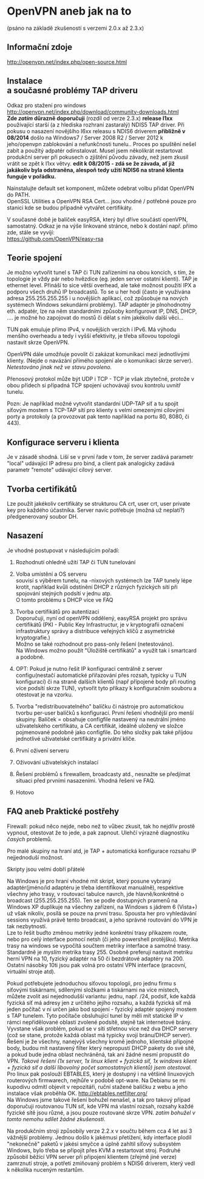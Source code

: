 OpenVPN aneb jak na to
======================

(psáno na základě zkušeností s verzemi 2.0.x až 2.3.x)

Informační zdoje
----------------

http://openvpn.net/index.php/open-source.html

Instalace   
a současné problémy TAP driveru
-------------------------------

Odkaz pro stažení pro windows   
http://openvpn.net/index.php/download/community-downloads.html   
**Zde *zatím* důrazně doporučuji** (rozdíl od verze 2.3.x) **release
I1xx** používající starší (a z hlediska rozhraní zastaralý) NDIS5 TAP
driver. Při pokusu o nasazení novějšího I6xx releasu s NDIS6 driverem
**přibližně v 08/2014** došlo na Windows7 / Server 2008 R2 / Server 2012
k jeho/openvpn zablokování a nefunkčnosti tunelu.. Proces po spuštění
nešel zabít a použitý adpatér odinstalovat. Musel jsem několikrát
restartovat produkční server při pokusech o zjištění původu závady, než
jsem zkusil vrátit se zpět k I1xx větvy. **edit k 08/2015 - zdá se že
závada, ať již jakákoliv byla odstraněna, alespoň tedy užití NDIS6 na
straně klienta funguje v pořádku.**

Nainstalujte default set komponent, můžete odebrat volbu přidat OpenVPN
do PATH.   
OpenSSL Utilities a OpenVPN RSA Cert... jsou vhodné / potřebné pouze pro
stanici kde se budou případně vytvářet certifikáty.

V současné době je balíček easyRSA, který byl dříve součástí openVPN,
samostatný. Odkaz je na výše linkované stránce, nebo k dostání např.
přímo zde, stále se vyvíjí:   
https://github.com/OpenVPN/easy-rsa

Teorie spojení
--------------

Je možno vytvořit tunel s TAP či TUN zařízeními na obou koncích, s tím,
že topologie je vždy pár nebo hvězdice (eg. jeden server ostatní
klienti). TAP je ethernet level. Přináší to sice větší overhead, ale
také možnost použití IPX a podporu všech druhů IP broadcastů. To se u
her hodí (často je využívána adresa 255.255.255.255 i u novějších
aplikací, což způsobuje na nových systémech Windows sekundární
problémy). TAP adaptér je plnohodnotný eth. adpatér, lze na něm
standardními způsoby konfigurovat IP, DNS, DHCP, .... je možné ho
zapojovat do mostů či dělat s ním jakékoliv další věci...

TUN pak emuluje přímo IPv4, v novějších verzích i IPv6. Má výhodu
menšího overheadu a tedy i vyšší efektivity, je třeba síťovou topologii
nastavit skrze OpenVPN.

OpenVPN dále umožňuje povolit či zakázat komunikaci mezi jednotlivými
klienty. (Nejde o navázání přímého spojení ale o komunikaci skrze
server). *Netestováno jinak než ve stavu povoleno.*

Přenosový protokol může být UDP i TCP - TCP je však zbytečné, protože v
obou přídech si případná TCP spojení uchovávají svou kontrolu uvnitř
tunelu.

Pozn: Je například možné vytvořit standardní UDP-TAP síť a tu spojit
síťovým mostem s TCP-TAP sítí pro klienty s velmi omezenými cílovými
porty a protokoly (a provozovat pak tento například na portu 80, 8080,
či 443).

Konfigurace serveru i klienta
-----------------------------

Je v zásadě shodná. Liší se v první řade v tom, že server zadává
parametr "local" udávající IP adresu pro bind, a client pak analogicky
zadává parametr "remote" udávající cílový server.

Tvorba certifikátů
------------------

Lze použít jakékoliv certifikáty se strukturou CA crt, user crt, user
private key pro každého účastníka. Server navíc potřebuje (možná už
neplatí?) předgenerovaný soubor DH.

Nasazení
--------

Je vhodné postupovat v následujícím pořadí:

1.  Rozhodnutí ohledně užití TAP či TUN tunelování

2.  Volba umístění a OS serveru   
    souvisí s výběrem tunelu, na -nixových systémech lze TAP tunely lépe
    krotit, například kvůli odstínění DHCP z různých fyzických sítí při
    spojování stejných podsítí v jednu atp.   
    O tomto problému s DHCP více ve FAQ

3.  Tvorba certifikátů pro autentizaci   
    Doporučuji, nyní od openVPN oddělený, easyRSA projekt pro správu
    certifikátů (PKI - Public Key Infrastructur, je v kryptografii
    označení infrastruktury správy a distribuce veřejných klíčů z
    asymetrické kryptografie.)   
    Možno se také rozhodnout pro pass-only řešení (netestováno).   
    Na Windows možno použít "Úložiště certifikátů" a využít tak i
    smartcard a podobné.

4.  OPT: Pokud je nutno řešit IP konfiguraci centrálně z server
    configu(nestačí automatické přiřazování přes rozsah, typicky u
    TUN konfigurací) či na straně dalších klientů (např přípojené body
    při routing více podsítí skrze TUN), vytvořit tyto příkazy k
    konfiguračním souboru a otestovat je na vzorku.

5.  Tvorba "redistribuovatelného" balíčku či nástroje pro automatickou
    tvorbu per-user balíčků s konfigurací. První řešení vhodnější pro
    menší skupiny. Balíček = obsahuje configfile nastavený na neutrální
    jméno uživatelského certifikátu, a CA certifikát, ideálně uložený ve
    složce pojmenované podobně jako configfile. Do tého složky pak také
    příjdou jednotlivé uživatelské certifikáty a privátní klíče.

6.  První oživení serveru

7.  Oživování uživatelských instalací

8.  Řešení problémů s firewallem, broadcasty atd., nesnažte se předjímat
    situaci před prvními nasazeními. Vhodná řešení ve FAQ.

9.  Hotovo

FAQ aneb Praktické postřehy
---------------------------

Firewall: pokud něco nejde, nebo než to vůbec zkusit, tak ho nejdřív
prostě vypnout, otestovat že to jede, a pak zapnout. Ulehčí výrazně
diagnostiku *časých* problemů.

Pro malé skupiny na hraní atd, je TAP + automatická konfigurace rozsahu
IP nejjednoduší možnost.

Skripty jsou velmi dobří přátelé

Na Windows je pro hraní vhodné mít skript, který posune vybraný
adaptér(jméno/id adaptéru je třeba identifikovat manuálně), respektive
všechny jeho trasy, v routovací tabulce navrch, jde hlavně/konkrétně o
broadcast (255.255.255.255). Ten se podle dostupných pramenů na Windows
XP duplikuje na všechny zařízení, na Windows s jádrem 6 (Vista+) už však
nikoliv, posílá se pouze na první trasu. Spousta her pro vyhledávání
sessions využívá právě tento broadcast, a jeho správné routování do VPN
je tak nezbytností.   
Lze to řešit buďto změnou metriky jedné konkrétní trasy příkazem route,
nebo pro celý interface pomocí netsh (či jeho powershell protějšku).
Metrika trasy na windows se vypočítá součtem metriky interface a samotné
trasy. Standardně je *myslím* metrika trasy 255. Osobně preferují
nastavit metriku herní VPN na 10, fyzický adaptér na 50 či bezdrátové
adaptéry na 200. Ostatní násobky 10ti jsou pak volná pro ostatní VPN
interface (pracovní, virtuální stroje atd).

Pokud potřebujete jednoduchou síťovou topologii, pro jednu firmu s
síťovými tiskárnami, sdílenými složkami a tiskárnami na více místech,
můžete zvolit asi nejednodušší variantu: jednu, např. /24, podsíť, kde
každá fyzická síť má adresy jen z určitého jejího rozsahu, a každá
fyzická síť má jeden počítač v ní určen jako bod spojení - fyzický
adaptér spojený mostem s TAP tunelem. Tyto počítače obsluhující tunel by
měli mít statické IP v rámci nepřidělované oblasti zvolené podsítě,
stejně tak internetové brány. Vyvstane však problém, pokud se v síti
střetnou více než dva DHCP servery (což se stane, protože každá oblast
má typicky svojí bránu/DHCP server). Řešení je že všechny, nanejvýš
všechny kromě jednoho, klientské přípojné body, budou mít nastavený
filter který nepropustí DHCP pakety do své sítě, a pokud bude jedna
oblast nechráněná, tak ani žádné nesmí propustit do VPN. *Takové řešení
(1x server, 1x linux klient + fyzická síť, 1x windows klient + fyzická
síť a další libovolný počet samostatných klientů) jsem otestoval.*   
Pro linux pak poslouží EBTABLES, který je dostupný i na většině
linuxových routerových firmwarech, nejhůře v podobě opt-ware. Na Debianu
se mi kupodivu odmítl objevit v repozitáři, ruční stažené balíčku z webu
a jeho instalace však proběhla OK. http://ebtables.netfilter.org/   
Na Windows jsme takové řešení bohužel nenašel, a tak pro takový případ
doporučuji routovanou TUN síť, kde VPN má vlastní rozsah, rozsahy každé
fyzické sítě jsou různé, a jsou pouze routované skrze VPN. *zatím
bohužel v tomto nemohu sdílet žádné zkušenosti*.

Na produkčním stroji způsobily verze 2.2.x v součtu během cca 4 let asi
3 vážnější problémy. Jednou došlo k jakémusi přetížení, kdy interface
plodil "nekonečně" paketů v jakési smyčce a úplně zahltil síťový
subsystém Windows, bylo třeba se připojit přes KVM a restartovat stroj.
Podruhé způsobil běžící VPN server při připojení klientem (zřejmě jiné
verze) zamrznutí stroje, a potřetí zmiňovaný problém s NDIS6 driverem,
který vedl k několika nuceným restartům.
